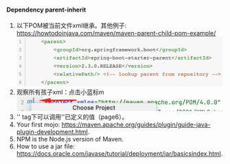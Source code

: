 #### Dependency parent-inherit
1. 以下POM被当前文件xml继承。其他例子:
https://howtodoinjava.com/maven/maven-parent-child-pom-example/ 
![parentPOM.png](img%2FparentPOM.png)
2. 观察所有孩子xml：点击小蓝标m
![checkallchildrenxml.png](img%2Fcheckallchildrenxml.png)
3. '<dependencies>' tag下可以调用'<properties>'已定义的值（page6）。
4. Your first mojo: https://maven.apache.org/guides/plugin/guide-java-plugin-development.html.
5. NPM is the Node.js version of Maven.
6. How to use a jar file: https://docs.oracle.com/javase/tutorial/deployment/jar/basicsindex.html.
